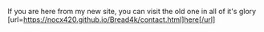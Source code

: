 If you are here from my new site, you can visit the old one in all of it's glory [url=https://nocx420.github.io/Bread4k/contact.html]here[/url]
